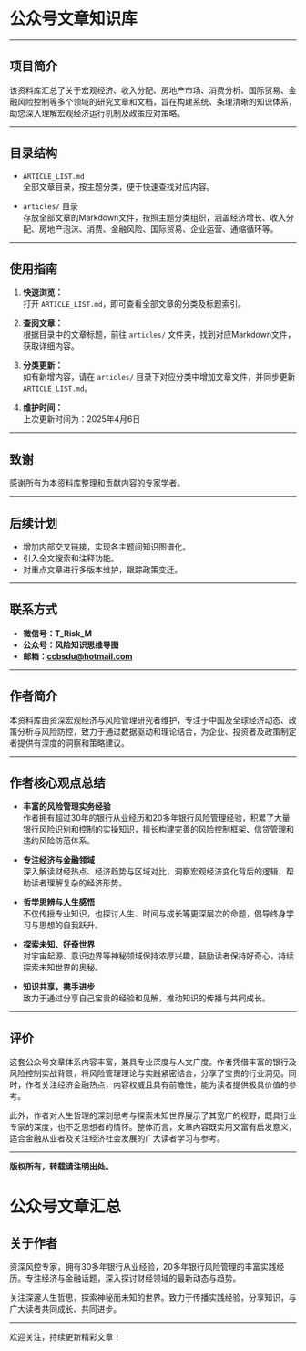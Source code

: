 # 公众号文章知识库

---

## 项目简介
该资料库汇总了关于宏观经济、收入分配、房地产市场、消费分析、国际贸易、金融风险控制等多个领域的研究文章和文档，旨在构建系统、条理清晰的知识体系，助您深入理解宏观经济运行机制及政策应对策略。

---

## 目录结构
- `ARTICLE_LIST.md`  
  全部文章目录，按主题分类，便于快速查找对应内容。

- `articles/` 目录  
  存放全部文章的Markdown文件，按照主题分类组织，涵盖经济增长、收入分配、房地产泡沫、消费、金融风险、国际贸易、企业运营、通缩循环等。

---

## 使用指南
1. **快速浏览：**  
   打开 `ARTICLE_LIST.md`，即可查看全部文章的分类及标题索引。

2. **查阅文章：**  
   根据目录中的文章标题，前往 `articles/` 文件夹，找到对应Markdown文件，获取详细内容。

3. **分类更新：**  
   如有新增内容，请在 `articles/` 目录下对应分类中增加文章文件，并同步更新 `ARTICLE_LIST.md`。

4. **维护时间：**  
   上次更新时间为：2025年4月6日

---

## 致谢
感谢所有为本资料库整理和贡献内容的专家学者。

---

## 后续计划
- 增加内部交叉链接，实现各主题间知识图谱化。  
- 引入全文搜索和注释功能。  
- 对重点文章进行多版本维护，跟踪政策变迁。

---

## 联系方式
- **微信号：T_Risk_M**
- **公众号：风险知识思维导图**
- **邮箱：ccbsdu@hotmail.com**

---

## 作者简介
本资料库由资深宏观经济与风险管理研究者维护，专注于中国及全球经济动态、政策分析与风险防控，致力于通过数据驱动和理论结合，为企业、投资者及政策制定者提供有深度的洞察和策略建议。

---

## 作者核心观点总结

- **丰富的风险管理实务经验**  
  作者拥有超过30年的银行从业经历和20多年银行风险管理经验，积累了大量银行风险识别和控制的实操知识，擅长构建完善的风险控制框架、信贷管理和违约风险防范体系。

- **专注经济与金融领域**  
  深入解读财经热点、经济趋势与区域对比，洞察宏观经济变化背后的逻辑，帮助读者理解复杂的经济形势。

- **哲学思辨与人生感悟**  
  不仅传授专业知识，也探讨人生、时间与成长等更深层次的命题，倡导终身学习与思想的自我跃升。

- **探索未知、好奇世界**  
  对宇宙起源、意识边界等神秘领域保持浓厚兴趣，鼓励读者保持好奇心，持续探索未知世界的奥秘。

- **知识共享，携手进步**  
  致力于通过分享自己宝贵的经验和见解，推动知识的传播与共同成长。

---

## 评价

这套公众号文章体系内容丰富，兼具专业深度与人文广度。作者凭借丰富的银行及风险控制实战背景，将风险管理理论与实践紧密结合，分享了宝贵的行业洞见。同时，作者关注经济金融热点，内容权威且具有前瞻性，能为读者提供极具价值的参考。

此外，作者对人生哲理的深刻思考与探索未知世界展示了其宽广的视野，既具行业专家的深度，也不乏思想者的情怀。整体而言，文章内容既实用又富有启发意义，适合金融从业者及关注经济社会发展的广大读者学习与参考。

---

**版权所有，转载请注明出处。**


# 公众号文章汇总

## 关于作者

资深风控专家，拥有30多年银行从业经验，20多年银行风险管理的丰富实践经历。专注经济与金融话题，深入探讨财经领域的最新动态与趋势。

关注深邃人生哲思，探索神秘而未知的世界。致力于传播实践经验，分享知识，与广大读者共同成长、共同进步。

---

欢迎关注，持续更新精彩文章！
